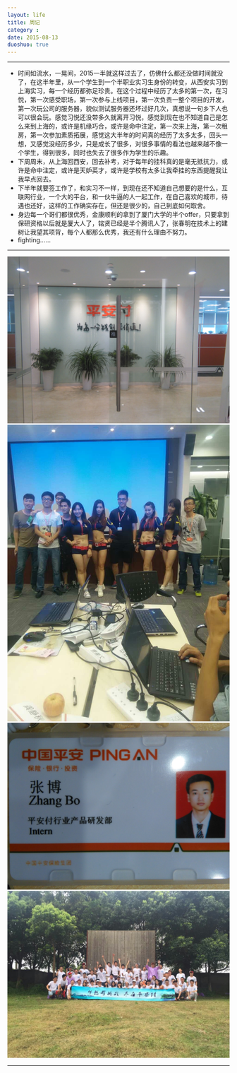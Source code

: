 ```yaml
---
layout: life
title: 周记
category : 
date: 2015-08-13
duoshuo: true
---
```


------------

* 时间如流水，一晃间，2015一半就这样过去了，仿佛什么都还没做时间就没了，在这半年里，从一个学生到一个半职业实习生身份的转变，从西安实习到上海实习，每一个经历都弥足珍贵。在这个过程中经历了太多的第一次，在习悦，第一次感受职场，第一次参与上线项目，第一次负责一整个项目的开发，第一次玩公司的服务器，貌似测试服务器还坏过好几次，真想说一句乡下人也可以很会玩。感觉习悦还没带多久就离开习悦，感觉到现在也不知道自己是怎么来到上海的，或许是机缘巧合，或许是命中注定，第一次来上海，第一次租房，第一次参加素质拓展，感觉这大半年的时间真的经历了太多太多，回头一想，又感觉没经历多少，只是成长了很多，对很多事情的看法也越来越不像一个学生，得到很多，同时也失去了很多作为学生的乐趣。
* 下周周末，从上海回西安，回去补考，对于每年的挂科真的是毫无抵抗力，或许是命中注定，或许是天妒英才，或许是学校有太多让我牵挂的东西提醒我让我早点回去。
* 下半年就要签工作了，和实习不一样，到现在还不知道自己想要的是什么，互联网行业，一个大的平台，和一伙牛逼的人一起工作，在自己喜欢的城市，待遇也还好，这样的工作确实存在，但还是很少的，自己到底如何取舍。
* 身边每一个哥们都很优秀，金康顺利的拿到了厦门大学的半个offer，只要拿到保研资格以后就是厦大人了，铭贤已经是半个腾讯人了，张春明在技术上的建树让我望其项背，每个人都那么优秀，我还有什么理由不努力。
* fighting......

---------------

![zhanghui](/life/hanyang/paf.jpg)
![zhanghui](/life/hanyang/paf2.jpg)
![zhanghui](/life/hanyang/paf3.jpg)
![zhanghui](/life/hanyang/paf4.jpg)

--------------

